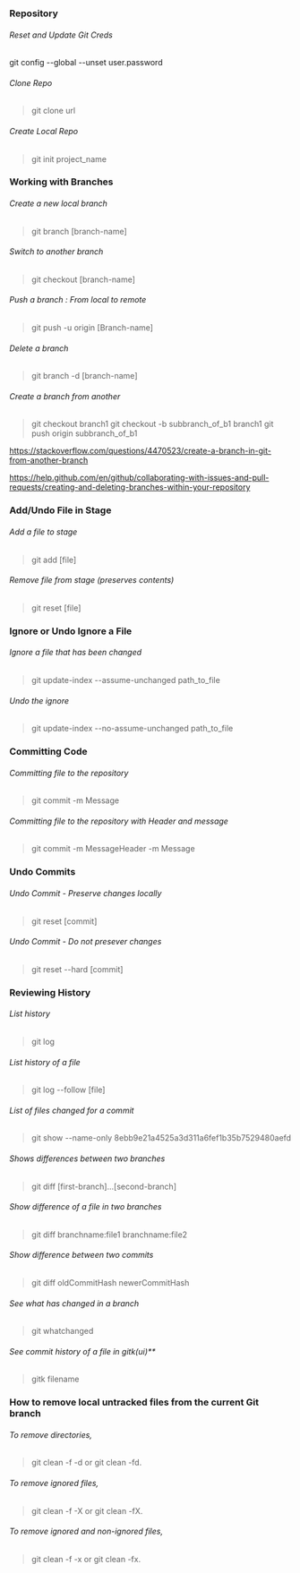 ### Repository

###### Reset and Update Git Creds
git config --global --unset user.password

###### Clone Repo
> git clone url

###### Create Local Repo
> git init project_name

### Working with Branches

###### Create a new local branch
> git branch [branch-name]

###### Switch to another branch
> git checkout [branch-name]

###### Push a branch : From local to remote
> git push -u origin [Branch-name]

###### Delete a branch
> git branch -d [branch-name]

###### Create a branch from another
> git checkout branch1
> git checkout -b subbranch_of_b1 branch1
> git push origin subbranch_of_b1 

https://stackoverflow.com/questions/4470523/create-a-branch-in-git-from-another-branch

https://help.github.com/en/github/collaborating-with-issues-and-pull-requests/creating-and-deleting-branches-within-your-repository


### Add/Undo File in Stage

###### Add a file to stage
> git add [file]

###### Remove file from stage (preserves contents)
> git reset [file]

### Ignore or Undo Ignore a File

###### Ignore a file that has been changed
> git update-index --assume-unchanged path_to_file

###### Undo the ignore
> git update-index --no-assume-unchanged path_to_file


### Committing Code

###### Committing file to the repository
> git commit -m Message

###### Committing file to the repository with Header and message
> git commit -m MessageHeader -m Message

### Undo Commits

###### Undo Commit - Preserve changes locally
> git reset [commit]

###### Undo Commit - Do not presever changes
> git reset --hard [commit]

### Reviewing History

###### List history
> git log

###### List history of a file
> git log --follow [file]

###### List of files changed for a commit
> git show --name-only 8ebb9e21a4525a3d311a6fef1b35b7529480aefd

###### Shows differences between two branches
> git diff [first-branch]...[second-branch]

###### Show difference of a file in two branches
> git diff branchname:file1 branchname:file2

###### Show difference between two commits
> git diff oldCommitHash newerCommitHash

###### See what has changed in a branch
> git whatchanged

###### See commit history of a file in gitk(ui)**
> gitk filename



### How to remove local untracked files from the current Git branch

###### To remove directories, 
>  git clean -f -d or git clean -fd.

###### To remove ignored files, 
> git clean -f -X or git clean -fX.

###### To remove ignored and non-ignored files, 
> git clean -f -x or git clean -fx.
